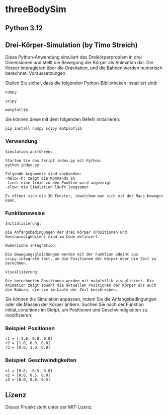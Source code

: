 # threeBodySim
## Python 3.12

## Drei-Körper-Simulation (by Timo Streich)

Diese Python-Anwendung simuliert das Dreikörperproblem in drei Dimensionen und stellt die Bewegung der Körper als Animation dar. Die Körper interagieren über die Gravitation, und die Bahnen werden numerisch berechnet.
Voraussetzungen

Stellen Sie sicher, dass die folgenden Python-Bibliotheken installiert sind:

    numpy

    scipy

    matplotlib

Sie können diese mit dem folgenden Befehl installieren:

    pip install numpy scipy matplotlib

### Verwendung

    Simulation ausführen:

    Starten Sie das Skript index.py mit Python:
    python index.py

    Folgende Argumente sind vorhanden:
    -help/-h: zeigt die Kommands an
    -line: eine linie zu den Punkten wird angezeigt
    -slow: die Simulation läuft langsamer

    Es öffnet sich ein 3D Fenster, inwelchem man sich mit der Maus bewegen kann.

### Funktionsweise

    Initialisierung:

    Die Anfangsbedingungen der drei Körper (Positionen und Geschwindigkeiten) sind im Code definiert.

    Numerische Integration:

    Die Bewegungsgleichungen werden mit der Funktion odeint aus scipy.integrate löst, um die Positionen der Körper über die Zeit zu berechnen.

    Visualisierung:

    Die berechneten Positionen werden mit matplotlib visualisiert. Die Animation zeigt sowohl die aktuellen Positionen der Körper als auch die Bahnen, die sie im Laufe der Zeit beschreiben.


Sie können die Simulation anpassen, indem Sie die Anfangsbedingungen oder die Massen der Körper ändern. Suchen Sie nach der Funktion initial_conditions im Skript, um Positionen und Geschwindigkeiten zu modifizieren:
### Beispiel: Positionen
    r1 = [-1.0, 0.0, 0.0]
    r2 = [1.0, 0.0, 0.0]
    r3 = [0.0, 1.0, 0.0]

### Beispiel: Geschwindigkeiten
    v1 = [0.0, -0.5, 0.0]
    v2 = [0.0, 0.5, 0.0]
    v3 = [0.0, 0.0, 0.5]

## Lizenz

Dieses Projekt steht unter der MIT-Lizenz.



